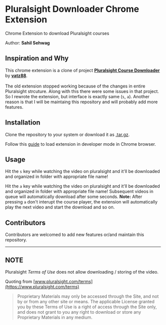 # Pluralsight Downloader Chrome Extension

Chrome Extension to download Pluralsight courses

Author: **Sahil Sehwag**

## Inspiration and Why

This chrome extension is a clone of project [**Pluralsight Course Downloader**](https://github.com/vatz88/Pluralsight-Course-Downloader) by [**vatz88**](https://github.com/vatz88). 
<br><br>
The old extension stopped working because of the changes in entire Pluralsight strcuture. Along with this there were some issues in that project. So I rewrote the extension, but interface is exactly same (`s`, `a`). Another reason is that I will be maintaing this repository and will probably add more features.

## Installation

Clone the repository to your system or download it as [.tar.gz](https://github.com/vatz88/Pluralsight-Course-Downloader/tarball/master).

Follow this [guide](https://developer.chrome.com/extensions/getstarted#unpacked) to load extension in developer mode in Chrome browser.

## Usage

Hit the `s` key while watching the video on pluralsight and it'll be downloaded and organized in folder with appropriate file name!

Hit the `a` key while watching the video on pluralsight and it'll be downloaded and organized in folder with appropriate file name! Subsequent videos in queue will automatically download after some seconds. **Note:** After pressing `a` don't interupt the course player, the extension will automatically play the next video and start the download and so on.


## Contributors

Contributors are welcomed to add new features or/and maintain this repository.

---

## NOTE

Pluralsight _Terms of Use_ does not allow downloading / storing of the video.

Quoting from [www.pluralsight.com/terms](https://www.pluralsight.com/terms)

> Proprietary Materials may only be accessed through the Site, and not by or from any other site or means. The applicable License granted you by these Terms of Use is a right of access through the Site only, and does not grant to you any right to download or store any Proprietary Materials in any medium.
